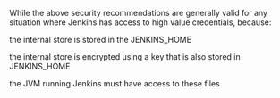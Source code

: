 While the above security recommendations are generally valid for any situation where Jenkins has access to high value credentials, because:

the internal store is stored in the JENKINS_HOME

the internal store is encrypted using a key that is also stored in JENKINS_HOME

the JVM running Jenkins must have access to these files
